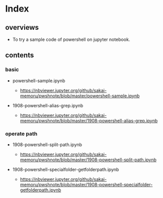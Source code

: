 # Index

## overviews
- To try a sample code of powershell on jupyter notebook.

## contents

### basic

- powershell-sample.ipynb
    + https://nbviewer.jupyter.org/github/sakai-memoru/pwshnote/blob/master/powershell-sample.ipynb

- 1908-powershell-alias-grep.ipynb
    - https://nbviewer.jupyter.org/github/sakai-memoru/pwshnote/blob/master/1908-powershell-alias-grep.ipynb

### operate path

- 1908-powershell-split-path.ipynb
    + https://nbviewer.jupyter.org/github/sakai-memoru/pwshnote/blob/master/1908-powershell-split-path.ipynb

- 1908-powershell-specialfolder-getfolderpath.ipynb
    + https://nbviewer.jupyter.org/github/sakai-memoru/pwshnote/blob/master/1908-powershell-specialfolder-getfolderpath.ipynb

